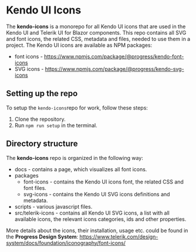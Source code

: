 # Kendo UI Icons
The **kendo-icons** is a monorepo for all Kendo UI icons that are used in the Kendo UI and Telerik UI for Blazor components. This repo contains all SVG and font icons, the related CSS, metadata and files, needed to use them in a project. The Kendo UI icons are available as NPM packages:
* font icons - https://www.npmjs.com/package/@progress/kendo-font-icons
* SVG icons - https://www.npmjs.com/package/@progress/kendo-svg-icons


## Setting up the repo
To setup the `kendo-icons`repo for work, follow these steps:
1. Clone the repository.
1. Run `npm run setup` in the terminal.

## Directory structure
The **kendo-icons** repo is organized in the following way:
- docs - contains a page, which visualizes all font icons.
- packages
    - font-icons - contains the Kendo UI icons font, the related CSS and font files.
    - svg-icons - contains the Kendo UI SVG icons definitions and metadata.
- scripts - various javascript files.
- src/telerik-icons - contains all Kendo UI SVG icons, a list with all available icons, the relevant icons categories, ids and other properties. 

More details about the icons, their installation, usage etc. could be found in the **Progress Design System**: https://www.telerik.com/design-system/docs/foundation/iconography/font-icons/

